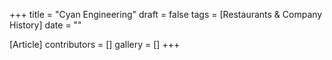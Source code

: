 +++
title = "Cyan Engineering"
draft = false
tags = [Restaurants & Company History]
date = ""

[Article]
contributors = []
gallery = []
+++